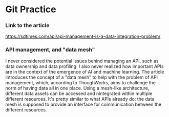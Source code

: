 # Git Practice

### Link to the article
https://sdtimes.com/api/api-management-is-a-data-integration-problem/

### API management, and "data mesh"
I never considered the potential issues behind managing an API, such as data ownership and data profiling.
I also never realized how important APIs are in the context of the emergence of AI and machine learning.
The article introduces the concept of a "data mesh" to help with the problem of API management, which,
according to ThoughWorks, aims to challenge the norm of having data all in one place. Using a mesh-like
architecture, different data assets can be accessed and nintegrated within multiple different resources.
It's pretty similar to what APIs already do: the data mesh is supposed to provide an interface for
communication between the different resources.